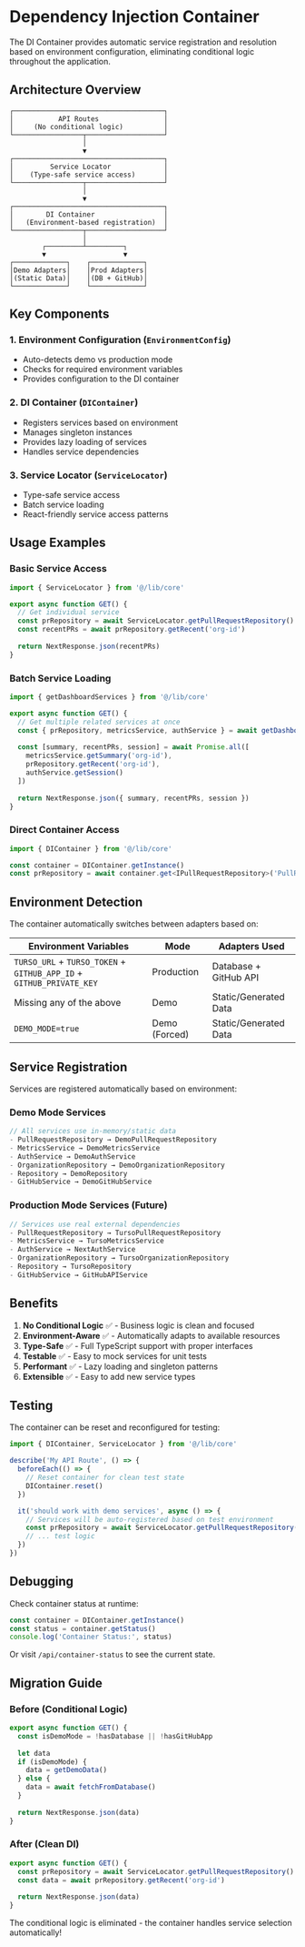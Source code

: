 # Dependency Injection Container

The DI Container provides automatic service registration and resolution based on environment configuration, eliminating conditional logic throughout the application.

## Architecture Overview

```
┌─────────────────────────────────────┐
│           API Routes                │
│     (No conditional logic)          │
└─────────────────┬───────────────────┘
                  │
                  ▼
┌─────────────────────────────────────┐
│         Service Locator             │
│    (Type-safe service access)       │
└─────────────────┬───────────────────┘
                  │
                  ▼
┌─────────────────────────────────────┐
│        DI Container                 │
│   (Environment-based registration)  │
└─────────────────┬───────────────────┘
                  │
        ┌─────────┴─────────┐
        ▼                   ▼
┌─────────────┐    ┌─────────────┐
│Demo Adapters│    │Prod Adapters│
│(Static Data)│    │(DB + GitHub)│
└─────────────┘    └─────────────┘
```

## Key Components

### 1. Environment Configuration (`EnvironmentConfig`)
- Auto-detects demo vs production mode
- Checks for required environment variables
- Provides configuration to the DI container

### 2. DI Container (`DIContainer`)
- Registers services based on environment
- Manages singleton instances
- Provides lazy loading of services
- Handles service dependencies

### 3. Service Locator (`ServiceLocator`)
- Type-safe service access
- Batch service loading
- React-friendly service access patterns

## Usage Examples

### Basic Service Access
```typescript
import { ServiceLocator } from '@/lib/core'

export async function GET() {
  // Get individual service
  const prRepository = await ServiceLocator.getPullRequestRepository()
  const recentPRs = await prRepository.getRecent('org-id')
  
  return NextResponse.json(recentPRs)
}
```

### Batch Service Loading
```typescript
import { getDashboardServices } from '@/lib/core'

export async function GET() {
  // Get multiple related services at once
  const { prRepository, metricsService, authService } = await getDashboardServices()
  
  const [summary, recentPRs, session] = await Promise.all([
    metricsService.getSummary('org-id'),
    prRepository.getRecent('org-id'),
    authService.getSession()
  ])
  
  return NextResponse.json({ summary, recentPRs, session })
}
```

### Direct Container Access
```typescript
import { DIContainer } from '@/lib/core'

const container = DIContainer.getInstance()
const prRepository = await container.get<IPullRequestRepository>('PullRequestRepository')
```

## Environment Detection

The container automatically switches between adapters based on:

| Environment Variables | Mode | Adapters Used |
|----------------------|------|---------------|
| `TURSO_URL` + `TURSO_TOKEN` + `GITHUB_APP_ID` + `GITHUB_PRIVATE_KEY` | Production | Database + GitHub API |
| Missing any of the above | Demo | Static/Generated Data |
| `DEMO_MODE=true` | Demo (Forced) | Static/Generated Data |

## Service Registration

Services are registered automatically based on environment:

### Demo Mode Services
```typescript
// All services use in-memory/static data
- PullRequestRepository → DemoPullRequestRepository
- MetricsService → DemoMetricsService  
- AuthService → DemoAuthService
- OrganizationRepository → DemoOrganizationRepository
- Repository → DemoRepository
- GitHubService → DemoGitHubService
```

### Production Mode Services (Future)
```typescript
// Services use real external dependencies
- PullRequestRepository → TursoPullRequestRepository
- MetricsService → TursoMetricsService
- AuthService → NextAuthService
- OrganizationRepository → TursoOrganizationRepository
- Repository → TursoRepository
- GitHubService → GitHubAPIService
```

## Benefits

1. **No Conditional Logic** ✅ - Business logic is clean and focused
2. **Environment-Aware** ✅ - Automatically adapts to available resources
3. **Type-Safe** ✅ - Full TypeScript support with proper interfaces
4. **Testable** ✅ - Easy to mock services for unit tests
5. **Performant** ✅ - Lazy loading and singleton patterns
6. **Extensible** ✅ - Easy to add new service types

## Testing

The container can be reset and reconfigured for testing:

```typescript
import { DIContainer, ServiceLocator } from '@/lib/core'

describe('My API Route', () => {
  beforeEach(() => {
    // Reset container for clean test state
    DIContainer.reset()
  })

  it('should work with demo services', async () => {
    // Services will be auto-registered based on test environment
    const prRepository = await ServiceLocator.getPullRequestRepository()
    // ... test logic
  })
})
```

## Debugging

Check container status at runtime:

```typescript
const container = DIContainer.getInstance()
const status = container.getStatus()
console.log('Container Status:', status)
```

Or visit `/api/container-status` to see the current state.

## Migration Guide

### Before (Conditional Logic)
```typescript
export async function GET() {
  const isDemoMode = !hasDatabase || !hasGitHubApp
  
  let data
  if (isDemoMode) {
    data = getDemoData()
  } else {
    data = await fetchFromDatabase()
  }
  
  return NextResponse.json(data)
}
```

### After (Clean DI)
```typescript
export async function GET() {
  const prRepository = await ServiceLocator.getPullRequestRepository()
  const data = await prRepository.getRecent('org-id')
  
  return NextResponse.json(data)
}
```

The conditional logic is eliminated - the container handles service selection automatically!
